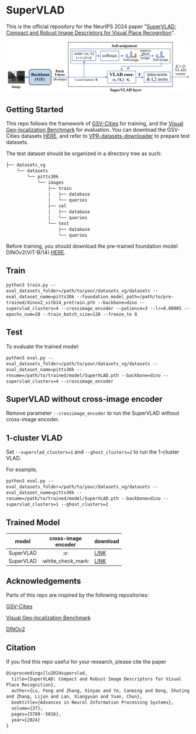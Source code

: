 # SuperVLAD
This is the official repository for the NeurIPS 2024 paper "[SuperVLAD: Compact and Robust Image Descriptors for Visual Place Recognition](https://proceedings.neurips.cc/paper_files/paper/2024/hash/0b135d408253205ba501d55c6539bfc7-Abstract-Conference.html)".

<img src="image/architecture.png" width="800px">

## Getting Started

This repo follows the framework of [GSV-Cities](https://github.com/amaralibey/gsv-cities) for training, and the [Visual Geo-localization Benchmark](https://github.com/gmberton/deep-visual-geo-localization-benchmark) for evaluation. You can download the GSV-Cities datasets [HERE](https://www.kaggle.com/datasets/amaralibey/gsv-cities), and refer to [VPR-datasets-downloader](https://github.com/gmberton/VPR-datasets-downloader) to prepare test datasets.

The test dataset should be organized in a directory tree as such:

```
├── datasets_vg
    └── datasets
        └── pitts30k
            └── images
                ├── train
                │   ├── database
                │   └── queries
                ├── val
                │   ├── database
                │   └── queries
                └── test
                    ├── database
                    └── queries
```

Before training, you should download the pre-trained foundation model DINOv2(ViT-B/14) [HERE](https://dl.fbaipublicfiles.com/dinov2/dinov2_vitb14/dinov2_vitb14_pretrain.pth).

## Train
```
python3 train.py --eval_datasets_folder=/path/to/your/datasets_vg/datasets --eval_dataset_name=pitts30k --foundation_model_path=/path/to/pre-trained/dinov2_vitb14_pretrain.pth --backbone=dino --supervlad_clusters=4 --crossimage_encoder --patience=3 --lr=0.00005 --epochs_num=20 --train_batch_size=120 --freeze_te 8
```

## Test

To evaluate the trained model:

```
python3 eval.py --eval_datasets_folder=/path/to/your/datasets_vg/datasets --eval_dataset_name=pitts30k --resume=/path/to/trained/model/SuperVLAD.pth --backbone=dino --supervlad_clusters=4 --crossimage_encoder
```

## SuperVLAD without cross-image encoder

Remove parameter `--crossimage_encoder` to run the SuperVLAD without cross-image encoder.

## 1-cluster VLAD

Set `--supervlad_clusters=1` and `--ghost_clusters=2` to run the 1-cluster VLAD.

For example,

```
python3 eval.py --eval_datasets_folder=/path/to/your/datasets_vg/datasets --eval_dataset_name=pitts30k --resume=/path/to/trained/model/SuperVLAD.pth --backbone=dino --supervlad_clusters=1 --ghost_clusters=2
```

## Trained Model

<table style="margin: auto">
  <thead>
    <tr>
      <th>model</th>
      <th>cross-image<br />encoder</th>
      <th>download</th>
    </tr>
  </thead>
  <tbody>
    <tr>
      <td>SuperVLAD</td>
      <td align="center">:x:</td>
      <td><a href="`https://drive.google.com/file/d/1wRkUO4E8s5hNRNNIWcuA8RUvlGob3Tbf/view?usp=drive_link`">LINK</a></td>
    </tr>
    <tr>
      <td>SuperVLAD</td>
      <td align="center">:white_check_mark:</td>
      <td><a href="`https://drive.google.com/file/d/1yomnWGTJko6nf3F2Ju6RWsLhP2EG82tL/view?usp=drive_link`">LINK</a></td>
    </tr>
  </tbody>
</table>

## Acknowledgements

Parts of this repo are inspired by the following repositories:

[GSV-Cities](https://github.com/amaralibey/gsv-cities)

[Visual Geo-localization Benchmark](https://github.com/gmberton/deep-visual-geo-localization-benchmark)

[DINOv2](https://github.com/facebookresearch/dinov2)

## Citation

If you find this repo useful for your research, please cite the paper

```
@inproceedings{lu2024supervlad,
  title={SuperVLAD: Compact and Robust Image Descriptors for Visual Place Recognition},
  author={Lu, Feng and Zhang, Xinyao and Ye, Canming and Dong, Shuting and Zhang, Lijun and Lan, Xiangyuan and Yuan, Chun},
  booktitle={Advances in Neural Information Processing Systems},
  volume={37},
  pages={5789--5816},
  year={2024}
}
```
